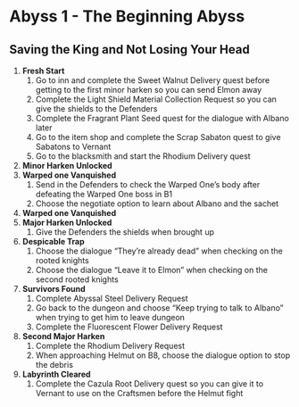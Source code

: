 # Abyss 1 - The Beginning Abyss

## Saving the King and Not Losing Your Head

1. **Fresh Start**  
   1. Go to inn and complete the Sweet Walnut Delivery quest before getting to the first minor harken so you can send Elmon away  
   2. Complete the Light Shield Material Collection Request so you can give the shields to the Defenders  
   3. Complete the Fragrant Plant Seed quest for the dialogue with Albano later  
   4. Go to the item shop and complete the Scrap Sabaton quest to give Sabatons to Vernant  
   5. Go to the blacksmith and start the Rhodium Delivery quest  
2. **Minor Harken Unlocked**  
3. **Warped one Vanquished**  
   1. Send in the Defenders to check the Warped One’s body after defeating the Warped One boss in B1  
   2. Choose the negotiate option to learn about Albano and the sachet  
4. **Warped one Vanquished**  
5. **Major Harken Unlocked**  
   1. Give the Defenders the shields when brought up  
6. **Despicable Trap**  
   1. Choose the dialogue “They’re already dead” when checking on the rooted knights  
   2. Choose the dialogue “Leave it to Elmon” when checking on the second rooted knights  
7. **Survivors Found**  
   1. Complete Abyssal Steel Delivery Request  
   2. Go back to the dungeon and choose “Keep trying to talk to Albano” when trying to get him to leave dungeon  
   3. Complete the Fluorescent Flower Delivery Request  
8. **Second Major Harken**  
   1. Complete the Rhodium Delivery Request  
   2. When approaching Helmut on B8, choose the dialogue option to stop the debris  
9. **Labyrinth Cleared**  
   1. Complete the Cazula Root Delivery quest so you can give it to Vernant to use on the Craftsmen before the Helmut fight

# 
